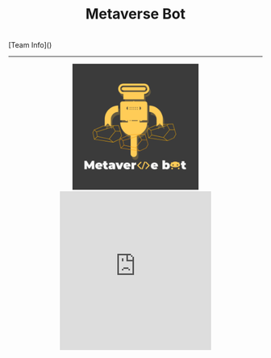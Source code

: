 <center><h1>Metaverse Bot</h1></center><br/>
[Team Info]()
<hr/>
<center><img src="MetaverseBot_logo_byCharlie.PNG" width="250" height="250"></center>
<center><iframe width="300" height="315" src="https://www.youtube.com/embed/g2SN1gRJGlE" title="YouTube video player" frameborder="0" allow="accelerometer; autoplay; clipboard-write; encrypted-media; gyroscope; picture-in-picture" allowfullscreen></iframe></center>
